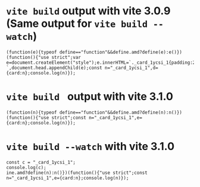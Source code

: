 # `vite build` output with vite 3.0.9 (Same output for `vite build --watch`)

```
(function(e){typeof define=="function"&&define.amd?define(e):e()})(function(){"use strict";var e=document.createElement("style");e.innerHTML=`._card_1ycsi_1{padding:2em}
`,document.head.appendChild(e);const n="_card_1ycsi_1",d={card:n};console.log(n)});
```

# `vite build ` output with vite 3.1.0

```
(function(n){typeof define=="function"&&define.amd?define(n):n()})(function(){"use strict";const n="_card_1ycsi_1",e={card:n};console.log(n)});
```

# `vite build --watch` with vite 3.1.0
```
const c = "_card_1ycsi_1";
console.log(c);
ine.amd?define(n):n()})(function(){"use strict";const n="_card_1ycsi_1",e={card:n};console.log(n)});
```
